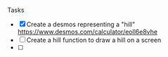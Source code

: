 Tasks

- [X] Create a desmos representing a "hill" https://www.desmos.com/calculator/eoll6e8vhe
- [ ] Create a hill function to draw a hill on a screen
- [ ] 
